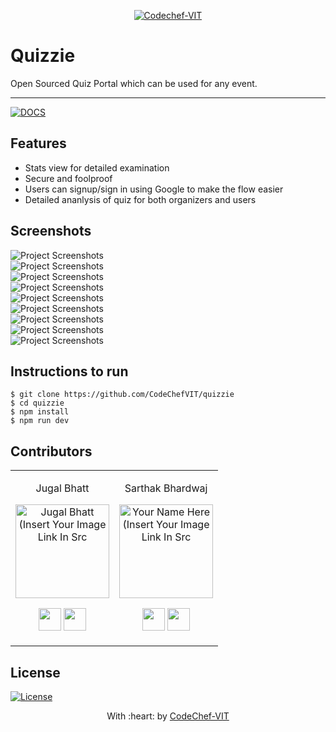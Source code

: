 <p align="center"><a href="http://www.codechefvit.com" target="_blank"><img src="https://s3.amazonaws.com/codechef_shared/sites/all/themes/abessive/logo-3.png" title="CodeChef-VIT" alt="Codechef-VIT"></a>
</p>

# Quizzie

Open Sourced Quiz Portal which can be used for any event.

---
[![DOCS](https://img.shields.io/badge/Documentation-see%20docs-green?style=flat-square&logo=appveyor)](https://documenter.getpostman.com/view/10968840/SzzoZF12)




## Features
- Stats view for detailed examination
- Secure and foolproof
- Users can signup/sign in using Google to make the flow easier
- Detailed ananlysis of quiz for both organizers and users




## Screenshots
<img src="https://i.ibb.co/1Q0D9vX/home-screen.png" alt="Project Screenshots">

<br>
<img src="https://i.ibb.co/T14Nz0Y/Create-quiz.png" alt="Project Screenshots">
<br>
<img src="https://i.ibb.co/WBDvYdq/Screenshot-101.png" alt="Project Screenshots">
<br>
<img src="https://i.ibb.co/jVY4mfc/Screenshot-94.png" alt="Project Screenshots">
<br>
<img src="https://i.ibb.co/VxDMtwh/Screenshot-95.png" alt="Project Screenshots">
<br>
<img src="https://i.ibb.co/NYJKsLX/Screenshot-96.png" alt="Project Screenshots">
<br>
<img src="https://i.ibb.co/nbLLq0s/Screenshot-97.png" alt="Project Screenshots">
<br>
<img src="https://i.ibb.co/Xt1R8rY/Screenshot-98.png" alt="Project Screenshots">
<br>
<img src="https://i.ibb.co/X7JjhYG/Screenshot-100.png" alt="Project Screenshots">
<br>

## Instructions to run

```
$ git clone https://github.com/CodeChefVIT/quizzie
$ cd quizzie
$ npm install
$ npm run dev
```

## Contributors
<table>
<tr align="center">


<td>

Jugal Bhatt

<p align="center">
<img src = "https://i.ibb.co/ncMD01G/Jugal-Bhatt.jpg" width="150" height="150" alt="Jugal Bhatt (Insert Your Image Link In Src">
</p>
<p align="center">
<a href = "https://github.com/jugaldb"><img src = "http://www.iconninja.com/files/241/825/211/round-collaboration-social-github-code-circle-network-icon.svg" width="36" height = "36"/></a>
<a href = "https://www.linkedin.com/in/jugal-bhatt14/">
<img src = "http://www.iconninja.com/files/863/607/751/network-linkedin-social-connection-circular-circle-media-icon.svg" width="36" height="36"/>
</a>
</p>
</td>


<td>

Sarthak Bhardwaj

<p align="center">
<img src = "https://avatars0.githubusercontent.com/u/28906009?s=400&u=5e6a38b0cf9a63bab372c98d2e4ed9029939ca61&v=4" width="150" height="150" alt="Your Name Here (Insert Your Image Link In Src">
</p>
<p align="center">
<a href = "https://github.com/Sarthakbh321"><img src = "http://www.iconninja.com/files/241/825/211/round-collaboration-social-github-code-circle-network-icon.svg" width="36" height = "36"/></a>
<a href = "https://www.linkedin.com/in/sarthak-bharadwaj-8552b5110/">
<img src = "http://www.iconninja.com/files/863/607/751/network-linkedin-social-connection-circular-circle-media-icon.svg" width="36" height="36"/>
</a>
</p>
</td>




</tr>
  </table>

## License

[![License](http://img.shields.io/:license-mit-blue.svg?style=flat-square)](http://badges.mit-license.org)

<p align="center">
	With :heart: by <a href="http://www.codechefvit.com" target="_blank">CodeChef-VIT</a>
</p>

